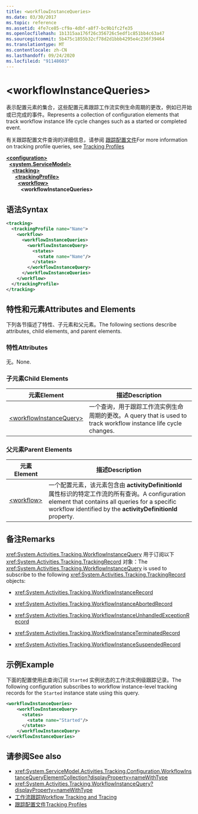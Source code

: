 ```yaml
---
title: <workflowInstanceQueries>
ms.date: 03/30/2017
ms.topic: reference
ms.assetid: 4fe7ce85-cf9a-4dbf-a8f7-bc9b1fc2fe35
ms.openlocfilehash: 1b1315aa176f26c356726c5edf1c851bb4c63a47
ms.sourcegitcommit: 5b475c1855b32cf78d2d1bbb4295e4c236f39464
ms.translationtype: MT
ms.contentlocale: zh-CN
ms.lasthandoff: 09/24/2020
ms.locfileid: "91148603"
---
```

# \<workflowInstanceQueries>

<span data-ttu-id="1113d-101">表示配置元素的集合，这些配置元素跟踪工作流实例生命周期的更改，例如已开始或已完成的事件。</span><span class="sxs-lookup"><span data-stu-id="1113d-101">Represents a collection of configuration elements that track workflow instance life cycle changes such as a started or completed event.</span></span>  
  
<span data-ttu-id="1113d-102">有关跟踪配置文件查询的详细信息，请参阅 [跟踪配置文件](../../../windows-workflow-foundation/tracking-profiles.md)</span><span class="sxs-lookup"><span data-stu-id="1113d-102">For more information on tracking profile queries, see [Tracking Profiles](../../../windows-workflow-foundation/tracking-profiles.md)</span></span>  
  
[**\<configuration>**](../configuration-element.md)\
&nbsp;&nbsp;[**\<system.ServiceModel>**](system-servicemodel-of-workflow.md)\
&nbsp;&nbsp;&nbsp;&nbsp;[**\<tracking>**](tracking.md)\
&nbsp;&nbsp;&nbsp;&nbsp;&nbsp;&nbsp;[**\<trackingProfile>**](trackingprofile.md)\
&nbsp;&nbsp;&nbsp;&nbsp;&nbsp;&nbsp;&nbsp;&nbsp;[**\<workflow>**](workflow.md)\
&nbsp;&nbsp;&nbsp;&nbsp;&nbsp;&nbsp;&nbsp;&nbsp;&nbsp;&nbsp;**\<workflowInstanceQueries>**  
  
## <a name="syntax"></a><span data-ttu-id="1113d-103">语法</span><span class="sxs-lookup"><span data-stu-id="1113d-103">Syntax</span></span>  
  
```xml  
<tracking>
  <trackingProfile name="Name">
    <workflow>
      <workflowInstanceQueries>
        <workflowInstanceQuery>
          <states>
            <state name="Name"/>
          </states>
        </workflowInstanceQuery>
      </workflowInstanceQueries>
    </workflow>
  </trackingProfile>
</tracking>  
```  
  
## <a name="attributes-and-elements"></a><span data-ttu-id="1113d-104">特性和元素</span><span class="sxs-lookup"><span data-stu-id="1113d-104">Attributes and Elements</span></span>  

<span data-ttu-id="1113d-105">下列各节描述了特性、子元素和父元素。</span><span class="sxs-lookup"><span data-stu-id="1113d-105">The following sections describe attributes, child elements, and parent elements.</span></span>  
  
### <a name="attributes"></a><span data-ttu-id="1113d-106">特性</span><span class="sxs-lookup"><span data-stu-id="1113d-106">Attributes</span></span>  

<span data-ttu-id="1113d-107">无。</span><span class="sxs-lookup"><span data-stu-id="1113d-107">None.</span></span>  
  
### <a name="child-elements"></a><span data-ttu-id="1113d-108">子元素</span><span class="sxs-lookup"><span data-stu-id="1113d-108">Child Elements</span></span>  
  
|<span data-ttu-id="1113d-109">元素</span><span class="sxs-lookup"><span data-stu-id="1113d-109">Element</span></span>|<span data-ttu-id="1113d-110">描述</span><span class="sxs-lookup"><span data-stu-id="1113d-110">Description</span></span>|  
|-------------|-----------------|  
|[\<workflowInstanceQuery>](workflowinstancequery.md)|<span data-ttu-id="1113d-111">一个查询，用于跟踪工作流实例生命周期的更改。</span><span class="sxs-lookup"><span data-stu-id="1113d-111">A query that is used to track workflow instance life cycle changes.</span></span>|  
  
### <a name="parent-elements"></a><span data-ttu-id="1113d-112">父元素</span><span class="sxs-lookup"><span data-stu-id="1113d-112">Parent Elements</span></span>  
  
|<span data-ttu-id="1113d-113">元素</span><span class="sxs-lookup"><span data-stu-id="1113d-113">Element</span></span>|<span data-ttu-id="1113d-114">描述</span><span class="sxs-lookup"><span data-stu-id="1113d-114">Description</span></span>|  
|-------------|-----------------|  
|[\<workflow>](workflow.md)|<span data-ttu-id="1113d-115">一个配置元素，该元素包含由 **activityDefinitionId** 属性标识的特定工作流的所有查询。</span><span class="sxs-lookup"><span data-stu-id="1113d-115">A configuration element that contains all queries for a specific workflow identified by the **activityDefinitionId** property.</span></span>|  
  
## <a name="remarks"></a><span data-ttu-id="1113d-116">备注</span><span class="sxs-lookup"><span data-stu-id="1113d-116">Remarks</span></span>  

<span data-ttu-id="1113d-117"><xref:System.Activities.Tracking.WorkflowInstanceQuery> 用于订阅以下 <xref:System.Activities.Tracking.TrackingRecord> 对象：</span><span class="sxs-lookup"><span data-stu-id="1113d-117">The <xref:System.Activities.Tracking.WorkflowInstanceQuery> is used to subscribe to the following <xref:System.Activities.Tracking.TrackingRecord> objects:</span></span>  
  
- <xref:System.Activities.Tracking.WorkflowInstanceRecord>  
  
- <xref:System.Activities.Tracking.WorkflowInstanceAbortedRecord>  
  
- <xref:System.Activities.Tracking.WorkflowInstanceUnhandledExceptionRecord>  
  
- <xref:System.Activities.Tracking.WorkflowInstanceTerminatedRecord>  
  
- <xref:System.Activities.Tracking.WorkflowInstanceSuspendedRecord>  
  
## <a name="example"></a><span data-ttu-id="1113d-118">示例</span><span class="sxs-lookup"><span data-stu-id="1113d-118">Example</span></span>  

<span data-ttu-id="1113d-119">下面的配置使用此查询订阅 `Started` 实例状态的工作流实例级跟踪记录。</span><span class="sxs-lookup"><span data-stu-id="1113d-119">The following configuration subscribes to workflow instance-level tracking records for the `Started` instance state using this query.</span></span>  
  
```xml  
<workflowInstanceQueries>  
    <workflowInstanceQuery>  
      <states>  
        <state name="Started"/>  
      </states>  
    </workflowInstanceQuery>  
</workflowInstanceQueries>  
```  
  
## <a name="see-also"></a><span data-ttu-id="1113d-120">请参阅</span><span class="sxs-lookup"><span data-stu-id="1113d-120">See also</span></span>

- <xref:System.ServiceModel.Activities.Tracking.Configuration.WorkflowInstanceQueryElementCollection?displayProperty=nameWithType>
- <xref:System.Activities.Tracking.WorkflowInstanceQuery?displayProperty=nameWithType>
- [<span data-ttu-id="1113d-121">工作流跟踪</span><span class="sxs-lookup"><span data-stu-id="1113d-121">Workflow Tracking and Tracing</span></span>](../../../windows-workflow-foundation/workflow-tracking-and-tracing.md)
- [<span data-ttu-id="1113d-122">跟踪配置文件</span><span class="sxs-lookup"><span data-stu-id="1113d-122">Tracking Profiles</span></span>](../../../windows-workflow-foundation/tracking-profiles.md)
